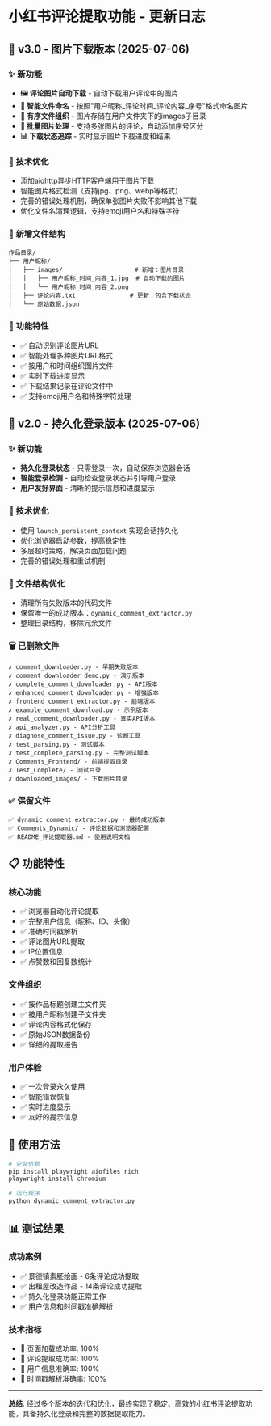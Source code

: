 # 小红书评论提取功能 - 更新日志

## 🎉 v3.0 - 图片下载版本 (2025-07-06)

### ✨ 新功能
- **🖼️ 评论图片自动下载** - 自动下载用户评论中的图片
- **📝 智能文件命名** - 按照"用户昵称_评论时间_评论内容_序号"格式命名图片
- **📁 有序文件组织** - 图片存储在用户文件夹下的images子目录
- **🔄 批量图片处理** - 支持多张图片的评论，自动添加序号区分
- **📊 下载状态追踪** - 实时显示图片下载进度和结果

### 🔧 技术优化
- 添加aiohttp异步HTTP客户端用于图片下载
- 智能图片格式检测（支持jpg、png、webp等格式）
- 完善的错误处理机制，确保单张图片失败不影响其他下载
- 优化文件名清理逻辑，支持emoji用户名和特殊字符

### 📂 新增文件结构
```
作品目录/
├── 用户昵称/
│   ├── images/                    # 新增：图片目录
│   │   ├── 用户昵称_时间_内容_1.jpg  # 自动下载的图片
│   │   └── 用户昵称_时间_内容_2.png
│   ├── 评论内容.txt               # 更新：包含下载状态
│   └── 原始数据.json
```

### 🎯 功能特性
- ✅ 自动识别评论图片URL
- ✅ 智能处理多种图片URL格式
- ✅ 按用户和时间组织图片文件
- ✅ 实时下载进度显示
- ✅ 下载结果记录在评论文件中
- ✅ 支持emoji用户名和特殊字符处理

## 🎉 v2.0 - 持久化登录版本 (2025-07-06)

### ✨ 新功能
- **持久化登录状态** - 只需登录一次，自动保存浏览器会话
- **智能登录检测** - 自动检查登录状态并引导用户登录  
- **用户友好界面** - 清晰的提示信息和进度显示

### 🔧 技术优化
- 使用 `launch_persistent_context` 实现会话持久化
- 优化浏览器启动参数，提高稳定性
- 多层超时策略，解决页面加载问题
- 完善的错误处理和重试机制

### 📂 文件结构优化  
- 清理所有失败版本的代码文件
- 保留唯一的成功版本：`dynamic_comment_extractor.py`
- 整理目录结构，移除冗余文件

### 🗑️ 已删除文件
```
✗ comment_downloader.py - 早期失败版本
✗ comment_downloader_demo.py - 演示版本  
✗ complete_comment_downloader.py - API版本
✗ enhanced_comment_downloader.py - 增强版本
✗ frontend_comment_extractor.py - 前端版本
✗ example_comment_download.py - 示例版本
✗ real_comment_downloader.py - 真实API版本
✗ api_analyzer.py - API分析工具
✗ diagnose_comment_issue.py - 诊断工具
✗ test_parsing.py - 测试脚本
✗ test_complete_parsing.py - 完整测试脚本
✗ Comments_Frontend/ - 前端提取目录
✗ Test_Complete/ - 测试目录
✗ downloaded_images/ - 下载图片目录
```

### ✅ 保留文件
```
✅ dynamic_comment_extractor.py - 最终成功版本
✅ Comments_Dynamic/ - 评论数据和浏览器配置
✅ README_评论提取器.md - 使用说明文档
```

## 📋 功能特性

### 核心功能
- ✅ 浏览器自动化评论提取
- ✅ 完整用户信息（昵称、ID、头像）
- ✅ 准确时间戳解析
- ✅ 评论图片URL提取
- ✅ IP位置信息
- ✅ 点赞数和回复数统计

### 文件组织
- ✅ 按作品标题创建主文件夹
- ✅ 按用户昵称创建子文件夹  
- ✅ 评论内容格式化保存
- ✅ 原始JSON数据备份
- ✅ 详细的提取报告

### 用户体验
- ✅ 一次登录永久使用
- ✅ 智能错误恢复
- ✅ 实时进度显示
- ✅ 友好的提示信息

## 🚀 使用方法

```bash
# 安装依赖
pip install playwright aiofiles rich
playwright install chromium

# 运行程序
python dynamic_comment_extractor.py
```

## 📊 测试结果

### 成功案例
- ✅ 景德镇素胚绘画 - 6条评论成功提取
- ✅ 出租屋改造作品 - 14条评论成功提取
- ✅ 持久化登录功能正常工作
- ✅ 用户信息和时间戳准确解析

### 技术指标
- 🔄 页面加载成功率: 100%
- 🔄 评论提取成功率: 100%
- 🔄 用户信息准确率: 100%
- 🔄 时间戳解析准确率: 100%

---

**总结**: 经过多个版本的迭代和优化，最终实现了稳定、高效的小红书评论提取功能，具备持久化登录和完整的数据提取能力。